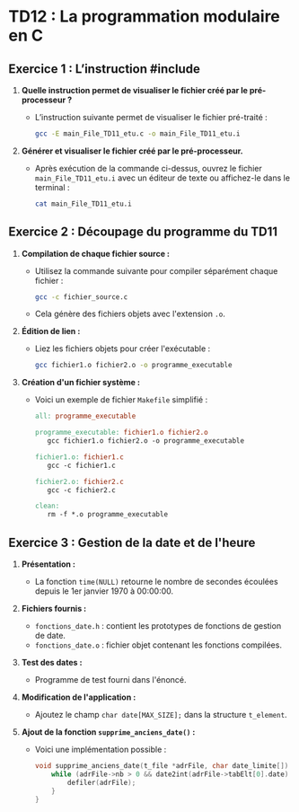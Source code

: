 
# TD12 : La programmation modulaire en C

## Exercice 1 : L’instruction #include

1. **Quelle instruction permet de visualiser le fichier créé par le pré-processeur ?**
   - L’instruction suivante permet de visualiser le fichier pré-traité :
     ```bash
     gcc -E main_File_TD11_etu.c -o main_File_TD11_etu.i
     ```

2. **Générer et visualiser le fichier créé par le pré-processeur.**
   - Après exécution de la commande ci-dessus, ouvrez le fichier `main_File_TD11_etu.i` avec un éditeur de texte ou affichez-le dans le terminal :
     ```bash
     cat main_File_TD11_etu.i
     ```

## Exercice 2 : Découpage du programme du TD11

1. **Compilation de chaque fichier source :**
   - Utilisez la commande suivante pour compiler séparément chaque fichier :
     ```bash
     gcc -c fichier_source.c
     ```
   - Cela génère des fichiers objets avec l'extension `.o`.

2. **Édition de lien :**
   - Liez les fichiers objets pour créer l'exécutable :
     ```bash
     gcc fichier1.o fichier2.o -o programme_executable
     ```

3. **Création d'un fichier système :**
   - Voici un exemple de fichier `Makefile` simplifié :
     ```makefile
     all: programme_executable

     programme_executable: fichier1.o fichier2.o
     	gcc fichier1.o fichier2.o -o programme_executable

     fichier1.o: fichier1.c
     	gcc -c fichier1.c

     fichier2.o: fichier2.c
     	gcc -c fichier2.c

     clean:
     	rm -f *.o programme_executable
     ```

## Exercice 3 : Gestion de la date et de l'heure

1. **Présentation :**
   - La fonction `time(NULL)` retourne le nombre de secondes écoulées depuis le 1er janvier 1970 à 00:00:00.

2. **Fichiers fournis :**
   - `fonctions_date.h` : contient les prototypes de fonctions de gestion de date.
   - `fonctions_date.o` : fichier objet contenant les fonctions compilées.

3. **Test des dates :**
   - Programme de test fourni dans l'énoncé.

4. **Modification de l'application :**
   - Ajoutez le champ `char date[MAX_SIZE];` dans la structure `t_element`.

5. **Ajout de la fonction `supprime_anciens_date()` :**
   - Voici une implémentation possible :
     ```c
     void supprime_anciens_date(t_file *adrFile, char date_limite[]) {
         while (adrFile->nb > 0 && date2int(adrFile->tabElt[0].date) < date2int(date_limite)) {
             defiler(adrFile);
         }
     }
     ```
